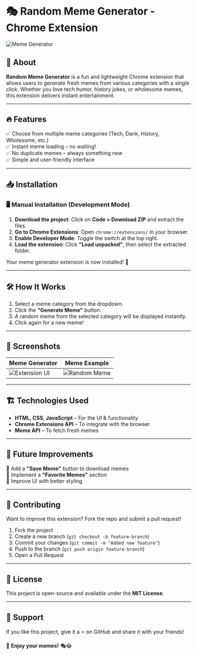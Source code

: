 # 🎭 Random Meme Generator - Chrome Extension  

![Meme Generator](https://via.placeholder.com/800x400?text=Random+Meme+Generator)  

## 🚀 About  

**Random Meme Generator** is a fun and lightweight Chrome extension that allows users to generate fresh memes from various categories with a single click. Whether you love tech humor, history jokes, or wholesome memes, this extension delivers instant entertainment.  

---

## 🔥 Features  
✅ Choose from multiple meme categories (Tech, Dank, History, Wholesome, etc.)  
✅ Instant meme loading – no waiting!  
✅ No duplicate memes – always something new  
✅ Simple and user-friendly interface  

---

## 📥 Installation  

### 🖥️ **Manual Installation (Development Mode)**  
1. **Download the project**: Click on **Code > Download ZIP** and extract the files.  
2. **Go to Chrome Extensions**: Open `chrome://extensions/` in your browser.  
3. **Enable Developer Mode**: Toggle the switch at the top right.  
4. **Load the extension**: Click **"Load unpacked"**, then select the extracted folder.  

Your meme generator extension is now installed! 🎉  

---

## 🛠️ How It Works  
1. Select a meme category from the dropdown.  
2. Click the **"Generate Meme"** button.  
3. A random meme from the selected category will be displayed instantly.  
4. Click again for a new meme!  

---

## 📸 Screenshots  

| Meme Generator | Meme Example |  
|---------------|-------------|  
| ![Extension UI](https://via.placeholder.com/300x200?text=Extension+UI) | ![Random Meme](https://via.placeholder.com/300x200?text=Random+Meme) |  

---

## 🏗️ Technologies Used  
- **HTML, CSS, JavaScript** – For the UI & functionality  
- **Chrome Extensions API** – To integrate with the browser  
- **Meme API** – To fetch fresh memes  

---

## 📌 Future Improvements  
🔹 Add a **"Save Meme"** button to download memes  
🔹 Implement a **"Favorite Memes"** section  
🔹 Improve UI with better styling  

---

## 🤝 Contributing  
Want to improve this extension? Fork the repo and submit a pull request!  

1. Fork the project  
2. Create a new branch (`git checkout -b feature-branch`)  
3. Commit your changes (`git commit -m "Added new feature"`)  
4. Push to the branch (`git push origin feature-branch`)  
5. Open a Pull Request  

---

## 📄 License  
This project is open-source and available under the **MIT License**.  

---

## 🌟 Support  
If you like this project, give it a ⭐ on GitHub and share it with your friends!  

🚀 **Enjoy your memes!** 🎭😂  

